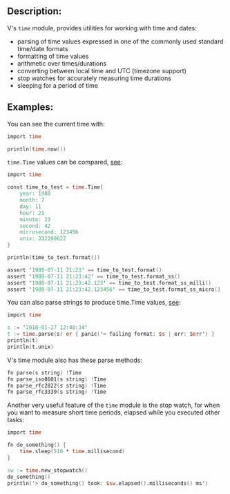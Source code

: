 ## Description:

V's `time` module, provides utilities for working with time and dates:
- parsing of time values expressed in one of the commonly used standard time/date formats
- formatting of time values
- arithmetic over times/durations
- converting between local time and UTC (timezone support)
- stop watches for accurately measuring time durations
- sleeping for a period of time

## Examples:

You can see the current time with:
```v
import time

println(time.now())
```

`time.Time` values can be compared, [see](https://play.vlang.io/?query=133d1a0ce5):
```v
import time

const time_to_test = time.Time{
	year: 1980
	month: 7
	day: 11
	hour: 21
	minute: 23
	second: 42
	microsecond: 123456
	unix: 332198622
}

println(time_to_test.format())

assert '1980-07-11 21:23' == time_to_test.format()
assert '1980-07-11 21:23:42' == time_to_test.format_ss()
assert '1980-07-11 21:23:42.123' == time_to_test.format_ss_milli()
assert '1980-07-11 21:23:42.123456' == time_to_test.format_ss_micro()
```

You can also parse strings to produce time.Time values,
[see](https://play.vlang.io/p/b02ca6027f):
```v
import time

s := '2018-01-27 12:48:34'
t := time.parse(s) or { panic('> failing format: $s | err: $err') }
println(t)
println(t.unix)
```

V's time module also has these parse methods:
```v ignore
fn parse(s string) !Time
fn parse_iso8601(s string) !Time
fn parse_rfc2822(s string) !Time
fn parse_rfc3339(s string) !Time
```

Another very useful feature of the `time` module is the stop watch,
for when you want to measure short time periods, elapsed while you
executed other tasks:
```v
import time

fn do_something() {
	time.sleep(510 * time.millisecond)
}

sw := time.new_stopwatch()
do_something()
println('> do_something() took: $sw.elapsed().milliseconds() ms')
```
